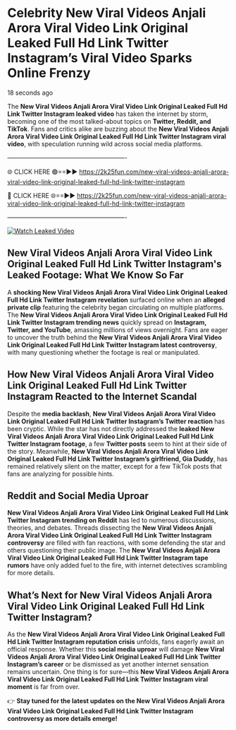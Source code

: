 # Celebrity New Viral Videos Anjali Arora Viral Video Link Original Leaked Full Hd Link Twitter Instagram’s Viral Video Sparks Online Frenzy

18 seconds ago

The **New Viral Videos Anjali Arora Viral Video Link Original Leaked Full Hd Link Twitter Instagram leaked video** has taken the internet by storm, becoming one of the most talked-about topics on **Twitter, Reddit, and TikTok**. Fans and critics alike are buzzing about the **New Viral Videos Anjali Arora Viral Video Link Original Leaked Full Hd Link Twitter Instagram viral video**, with speculation running wild across social media platforms.

———————————————————-

🌐 CLICK HERE 🟢==►► https://2k25fun.com/new-viral-videos-anjali-arora-viral-video-link-original-leaked-full-hd-link-twitter-instagram

🔴 CLICK HERE 🌐==►► https://2k25fun.com/new-viral-videos-anjali-arora-viral-video-link-original-leaked-full-hd-link-twitter-instagram

———————————————————-

[![Watch Leaked Video](https://miro.medium.com/v2/resize:fit:828/format:webp/1*cilzJN44JGOrTw9NJCrNHA.gif "Watch Leaked Video")](https://2k25fun.com/new-viral-videos-anjali-arora-viral-video-link-original-leaked-full-hd-link-twitter-instagram)

## **New Viral Videos Anjali Arora Viral Video Link Original Leaked Full Hd Link Twitter Instagram's Leaked Footage: What We Know So Far**  
A **shocking New Viral Videos Anjali Arora Viral Video Link Original Leaked Full Hd Link Twitter Instagram revelation** surfaced online when an **alleged private clip** featuring the celebrity began circulating on multiple platforms. The **New Viral Videos Anjali Arora Viral Video Link Original Leaked Full Hd Link Twitter Instagram trending news** quickly spread on **Instagram, Twitter, and YouTube**, amassing millions of views overnight. Fans are eager to uncover the truth behind the **New Viral Videos Anjali Arora Viral Video Link Original Leaked Full Hd Link Twitter Instagram latest controversy**, with many questioning whether the footage is real or manipulated.  

## **How New Viral Videos Anjali Arora Viral Video Link Original Leaked Full Hd Link Twitter Instagram Reacted to the Internet Scandal**  
Despite the **media backlash**, **New Viral Videos Anjali Arora Viral Video Link Original Leaked Full Hd Link Twitter Instagram’s Twitter reaction** has been cryptic. While the star has not directly addressed the **leaked New Viral Videos Anjali Arora Viral Video Link Original Leaked Full Hd Link Twitter Instagram footage**, a few **Twitter posts** seem to hint at their side of the story. Meanwhile, **New Viral Videos Anjali Arora Viral Video Link Original Leaked Full Hd Link Twitter Instagram’s girlfriend, Gia Duddy**, has remained relatively silent on the matter, except for a few TikTok posts that fans are analyzing for possible hints.  

## **Reddit and Social Media Uproar**  
**New Viral Videos Anjali Arora Viral Video Link Original Leaked Full Hd Link Twitter Instagram trending on Reddit** has led to numerous discussions, theories, and debates. Threads dissecting the **New Viral Videos Anjali Arora Viral Video Link Original Leaked Full Hd Link Twitter Instagram controversy** are filled with fan reactions, with some defending the star and others questioning their public image. The **New Viral Videos Anjali Arora Viral Video Link Original Leaked Full Hd Link Twitter Instagram tape rumors** have only added fuel to the fire, with internet detectives scrambling for more details.  

## **What’s Next for New Viral Videos Anjali Arora Viral Video Link Original Leaked Full Hd Link Twitter Instagram?**  
As the **New Viral Videos Anjali Arora Viral Video Link Original Leaked Full Hd Link Twitter Instagram reputation crisis** unfolds, fans eagerly await an official response. Whether this **social media uproar** will damage **New Viral Videos Anjali Arora Viral Video Link Original Leaked Full Hd Link Twitter Instagram’s career** or be dismissed as yet another internet sensation remains uncertain. One thing is for sure—this **New Viral Videos Anjali Arora Viral Video Link Original Leaked Full Hd Link Twitter Instagram viral moment** is far from over.  

👉 **Stay tuned for the latest updates on the New Viral Videos Anjali Arora Viral Video Link Original Leaked Full Hd Link Twitter Instagram controversy as more details emerge!**  